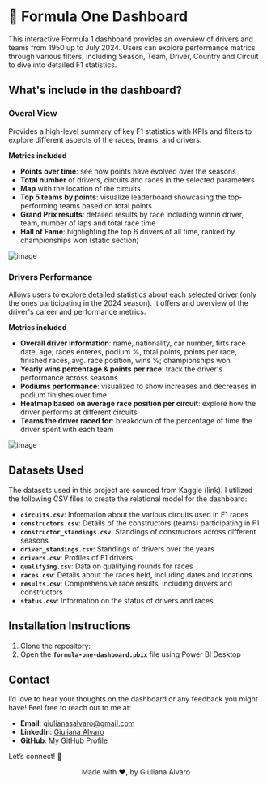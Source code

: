 # 🏁 Formula One Dashboard

This interactive Formula 1 dashboard provides an overview of drivers and teams from 1950 up to July 2024. Users can explore performance matrics through various filters, including Season, Team, Driver, Country and Circuit to dive into detailed F1 statistics. 

## What's include in the dashboard? 
### Overal View
Provides a high-level summary of key F1 statistics with KPIs and filters to explore different aspects of the races, teams, and drivers.

**Metrics included**

* **Points over time**: see how points have evolved over the seasons
* **Total number** of drivers, circuits and races in the selected parameters
* **Map** with the location of the circuits
* **Top 5 teams by points**: visualize leaderboard showcasing the top-performing teams based on total points
* **Grand Prix results**: detailed results by race including winnin driver, team, number of laps and total race time
* **Hall of Fame**: highlighting the top 6 drivers of all time, ranked by championships won (static section)

![image](https://github.com/user-attachments/assets/7160a7dc-b479-4797-914b-ae46287dca5c)


### Drivers Performance
Allows users to explore detailed statistics about each selected driver (only the ones participating in the 2024 season). It offers and overview of the driver's career and performance metrics. 

**Metrics included**
* **Overall driver information**: name, nationality, car number, firts race date, age, races enteres, podium %, total points, points per race, finished races, avg. race position, wins %; championships won
* **Yearly wins percentage & points per race**: track the driver's performance across seasons
* **Podiums performance**: visualized to show increases and decreases in podium finishes over time
* **Heatmap based on average race position per circuit**: explore how the driver performs at different circuits
* **Teams the driver raced for**: breakdown of the percentage of time the driver spent with each team

![image](https://github.com/user-attachments/assets/c8a6694a-3086-40f9-9c06-fbcc922616f6)


## Datasets Used
The datasets used in this project are sourced from Kaggle (link). I utilized the following CSV files to create the relational model for the dashboard:

- **`circuits.csv`**: Information about the various circuits used in F1 races
- **`constructors.csv`**: Details of the constructors (teams) participating in F1
- **`constructor_standings.csv`**: Standings of constructors across different seasons
- **`driver_standings.csv`**: Standings of drivers over the years
- **`drivers.csv`**: Profiles of F1 drivers
- **`qualifying.csv`**: Data on qualifying rounds for races
- **`races.csv`**: Details about the races held, including dates and locations
- **`results.csv`**: Comprehensive race results, including drivers and constructors
- **`status.csv`**: Information on the status of drivers and races


## Installation Instructions
1. Clone the repository:
2. Open the **`formula-one-dashboard.pbix`** file using Power BI Desktop


## Contact 
I’d love to hear your thoughts on the dashboard or any feedback you might have! 
Feel free to reach out to me at: 

- **Email**: [giulianasalvaro@gmail.com](mailto:giulianasalvaro@gmail.com)
- **LinkedIn**: [Giuliana Alvaro](https://www.linkedin.com/in/yourprofile](https://www.linkedin.com/in/giuliana-alvaro/))
- **GitHub**: [My GitHub Profile](https://github.com/giulialvaro)

Let’s connect! 🏁
<p align="center">Made with ❤️, by Giuliana Alvaro</p>

